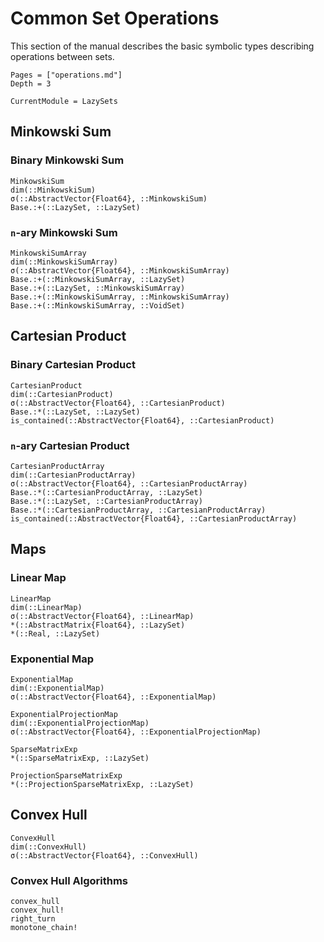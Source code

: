 # Common Set Operations

This section of the manual describes the basic symbolic types describing
operations between sets.

```@contents
Pages = ["operations.md"]
Depth = 3
```

```@meta
CurrentModule = LazySets
```

## Minkowski Sum

### Binary Minkowski Sum

```@docs
MinkowskiSum
dim(::MinkowskiSum)
σ(::AbstractVector{Float64}, ::MinkowskiSum)
Base.:+(::LazySet, ::LazySet)
```

### ``n``-ary Minkowski Sum

```@docs
MinkowskiSumArray
dim(::MinkowskiSumArray)
σ(::AbstractVector{Float64}, ::MinkowskiSumArray)
Base.:+(::MinkowskiSumArray, ::LazySet)
Base.:+(::LazySet, ::MinkowskiSumArray)
Base.:+(::MinkowskiSumArray, ::MinkowskiSumArray)
Base.:+(::MinkowskiSumArray, ::VoidSet)
```

## Cartesian Product

### Binary Cartesian Product

```@docs
CartesianProduct
dim(::CartesianProduct)
σ(::AbstractVector{Float64}, ::CartesianProduct)
Base.:*(::LazySet, ::LazySet)
is_contained(::AbstractVector{Float64}, ::CartesianProduct)
```

### ``n``-ary Cartesian Product

```@docs
CartesianProductArray
dim(::CartesianProductArray)
σ(::AbstractVector{Float64}, ::CartesianProductArray)
Base.:*(::CartesianProductArray, ::LazySet)
Base.:*(::LazySet, ::CartesianProductArray)
Base.:*(::CartesianProductArray, ::CartesianProductArray)
is_contained(::AbstractVector{Float64}, ::CartesianProductArray)
```

## Maps

### Linear Map

```@docs
LinearMap
dim(::LinearMap)
σ(::AbstractVector{Float64}, ::LinearMap)
*(::AbstractMatrix{Float64}, ::LazySet)
*(::Real, ::LazySet)
```

### Exponential Map

```@docs
ExponentialMap
dim(::ExponentialMap)
σ(::AbstractVector{Float64}, ::ExponentialMap)
```

```@docs
ExponentialProjectionMap
dim(::ExponentialProjectionMap)
σ(::AbstractVector{Float64}, ::ExponentialProjectionMap)
```

```@docs
SparseMatrixExp
*(::SparseMatrixExp, ::LazySet)
```

```@docs
ProjectionSparseMatrixExp
*(::ProjectionSparseMatrixExp, ::LazySet)
```

## Convex Hull

```@docs
ConvexHull
dim(::ConvexHull)
σ(::AbstractVector{Float64}, ::ConvexHull)
```

### Convex Hull Algorithms

```@docs
convex_hull
convex_hull!
right_turn
monotone_chain!
```
